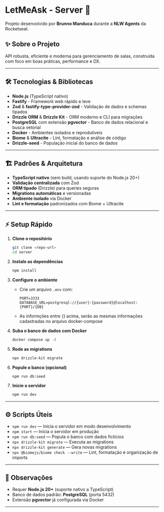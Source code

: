 # LetMeAsk - Server 🚀

Projeto desenvolvido por **Brunno Manduca** durante a **NLW Agents** da Rocketseat.

## ✨ Sobre o Projeto

API robusta, eficiente e moderna para gerenciamento de salas, construída com foco em boas práticas, performance e DX.

---

## 🛠️ Tecnologias & Bibliotecas

- **Node.js** (TypeScript nativo)
- **Fastify** - Framework web rápido e leve
- **Zod** & **fastify-type-provider-zod** - Validação de dados e schemas tipados
- **Drizzle ORM** & **Drizzle Kit** - ORM moderno e CLI para migrações
- **PostgreSQL** com extensão **pgvector** - Banco de dados relacional e busca vetorial
- **Docker** - Ambientes isolados e reprodutíveis
- **Biome** & **Ultracite** - Lint, formatação e análise de código
- **Drizzle-seed** - População inicial do banco de dados

---

## 🏗️ Padrões & Arquitetura

- **TypeScript nativo** (sem build, usando suporte do Node.js 20+)
- **Validação centralizada** com Zod
- **ORM tipado** (Drizzle) para queries seguras
- **Migrations automáticas** e versionadas
- **Ambiente isolado** via Docker
- **Lint e formatação** padronizados com Biome + Ultracite

---

## ⚡ Setup Rápido

1. **Clone o repositório**
   ```bash
   git clone <repo-url>
   cd server
   ```

2. **Instale as dependências**
   ```bash
   npm install
   ```

3. **Configure o ambiente**
   - Crie um arquivo `.env` com:
     ```
     PORT=3333
     DATABASE_URL=postgresql://{user}:{password}@localhost:{PORT}/{DB}
     ```
   - As informções entre {} acima, serão as mesmas informações cadastradas no arquivo docker-compose

4. **Suba o banco de dados com Docker**
   ```bash
   docker compose up -d
   ```

5. **Rode as migrations**
   ```bash
   npx drizzle-kit migrate
   ```

6. **Popule o banco (opcional)**
   ```bash
   npm run db:seed
   ```

7. **Inicie o servidor**
   ```bash
   npm run dev
   ```

---

## ⚙️ Scripts Úteis

- `npm run dev` — Inicia o servidor em modo desenvolvimento
- `npm start` — Inicia o servidor em produção
- `npm run db:seed` — Popula o banco com dados fictícios
- `npx drizzle-kit migrate` — Executa as migrations
- `npx drizzle-kit generate` — Gera novas migrations
- `npx @biomejs/biome check --write` — Lint, formatação e organização de imports

---

## 📝 Observações

- Requer **Node.js 20+** (suporte nativo a TypeScript)
- Banco de dados padrão: **PostgreSQL** (porta 5432)
- Extensão **pgvector** já configurada via Docker

--- 